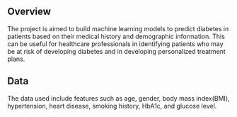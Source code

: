 ## Overview

The project is aimed to build machine learning models to predict diabetes in patients based on their medical history and demographic information. This can be useful for healthcare professionals in identifying patients who may be at risk of developing diabetes and in developing personalized treatment plans. 

## Data
The data used include features such as age, gender, body mass index(BMI), hypertension, heart disease, smoking history, HbA1c, and glucose level.
